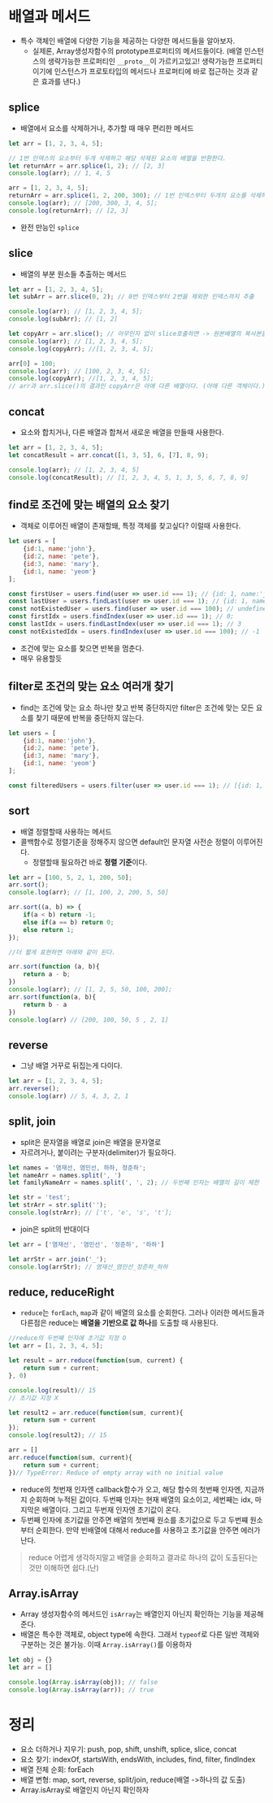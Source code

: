 # 배열과 메서드
- 특수 객체인 배열에 다양한 기능을 제공하는 다양한 메서드들을 알아보자.
    - 실제론, Array생성자함수의 prototype프로퍼티의 메서드들이다. (배열 인스턴스의 생략가능한 프로퍼티인 `__proto__`이 가르키고있고! 생략가능한 프로퍼티이기에 인스턴스가 프로토타입의 메서드나 프로퍼티에 바로 접근하는 것과 같은 효과를 낸다.)

## splice
- 배열에서 요소를 삭제하거나, 추가할 때 매우 편리한 메서드 

```javascript
let arr = [1, 2, 3, 4, 5];

// 1번 인덱스의 요소부터 두개 삭제하고 해당 삭제된 요소의 배열을 반환한다.
let returnArr = arr.splice(1, 2); // [2, 3]
console.log(arr); // 1, 4, 5

arr = [1, 2, 3, 4, 5];
returnArr = arr.splice(1, 2, 200, 300); // 1번 인덱스부터 두개의 요소를 삭제하고 200, 300을 넣는다.
console.log(arr); // [200, 300, 3, 4, 5];
console.log(returnArr); // [2, 3]
```
- 완전 만능인 `splice`

## slice
- 배열의 부분 원소들 추출하는 메서드

```javascript
let arr = [1, 2, 3, 4, 5];
let subArr = arr.slice(0, 2); // 0번 인덱스부터 2번을 제외한 인덱스까지 추출

console.log(arr); // [1, 2, 3, 4, 5];
console.log(subArr); // [1, 2]

let copyArr = arr.slice(); // 아무인자 없이 slice호출하면 -> 원본배열의 복사본을 만듬(원소들만 같고 아애 다른 배열로)
console.log(arr); // [1, 2, 3, 4, 5];
console.log(copyArr); //[1, 2, 3, 4, 5];

arr[0] = 100;
console.log(arr); // [100, 2, 3, 4, 5];
console.log(copyArr); //[1, 2, 3, 4, 5];
// arr과 arr.slice()의 결과인 copyArr은 아애 다른 배열이다. (아애 다른 객체이다.)
```

## concat
- 요소와 합치거나, 다른 배열과 합쳐서 새로운 배열을 만들때 사용한다.
```javascript
let arr = [1, 2, 3, 4, 5];
let concatResult = arr.concat([1, 3, 5], 6, [7], 8, 9);

console.log(arr); // [1, 2, 3, 4, 5]
console.log(concatResult); // [1, 2, 3, 4, 5, 1, 3, 5, 6, 7, 8, 9]
```

## find로 조건에 맞는 배열의 요소 찾기
- 객체로 이루어진 배열이 존재할뙈, 특정 객체를 찾고싶다? 이럴때 사용한다.
```javascript
let users = [
    {id:1, name:'john'},
    {id:2, name: 'pete'},
    {id:3, name: 'mary'},
    {id:1, name: 'yeom'}
];

const firstUser = users.find(user => user.id === 1); // {id: 1, name:'john'}
const lastUser = users.findLast(user => user.id === 1); // {id: 1, name: 'yeom'}
const notExistedUser = users.find(user => user.id === 100); // undefined
const firstIdx = users.findIndex(user => user.id === 1); // 0;
const lastIdx = users.findLastIndex(user => user.id === 1); // 3
const notExistedIdx = users.findIndex(user => user.id === 100); // -1
```
- 조건에 맞는 요소를 찾으면 반복을 멈춘다.
- 매우 유용할듯

## filter로 조건의 맞는 요소 여러개 찾기
- find는 조건에 맞는 요소 하나만 찾고 반복 중단하지만 filter은 조건에 맞는 모든 요소를 찾기 때문에 반복을 중단하지 않는다.
```javascript
let users = [
    {id:1, name:'john'},
    {id:2, name: 'pete'},
    {id:3, name: 'mary'},
    {id:1, name: 'yeom'}
];

const filteredUsers = users.filter(user => user.id === 1); // [{id: 1, name: 'john'}, {id: 1, name: 'yeom'}]
```

## sort
- 배열 정렬할때 사용하는 메서드
- 콜백함수로 정렬기준을 정해주지 않으면 default인 문자열 사전순 정렬이 이루어진다.
    - 정렬할때 필요하건 바로 **정렬 기준**이다. 
```javascript
let arr = [100, 5, 2, 1, 200, 50];
arr.sort();
console.log(arr); // [1, 100, 2, 200, 5, 50]

arr.sort((a, b) => {
    if(a < b) return -1;
    else if(a == b) return 0;
    else return 1;
});

//더 짧게 표현하면 아래와 같이 된다.

arr.sort(function (a, b){
    return a - b;
})
console.log(arr); // [1, 2, 5, 50, 100, 200];
arr.sort(function(a, b){
    return b - a
})
console.log(arr) // [200, 100, 50, 5 , 2, 1]
```

## reverse
- 그냥 배열 거꾸로 뒤집는게 다이다. 
```javascript
let arr = [1, 2, 3, 4, 5];
arr.reverse();
console.log(arr) // 5, 4, 3, 2, 1
```

## split, join
- split은 문자열을 배열로 join은 배열을 문자열로
- 자르려거나, 붙이려는 구분자(delimiter)가 필요하다.

```javascript
let names = '염재선, 염민선, 하하, 정준하';
let nameArr = names.split(', ')
let familyNameArr = names.split(', ', 2); // 두번째 인자는 배열의 길이 제한

let str = 'test';
let strArr = str.split('');
console.log(strArr); // ['t', 'e', 's', 't']; 
```
- join은 split의 반대이다
```javascript
let arr = ['염재선', '염민선', '정준하', '하하']

let arrStr = arr.join('_');
console.log(arrStr); // 염재선_염민선_정준하_하하
```

## reduce, reduceRight
- `reduce`는 `forEach`, `map`과 같이 배열의 요소를 순회한다. 그러나 이러한 메서드들과 다른점은 reduce는 **배열을 기반으로 값 하나**를 도출할 때 사용된다.
```javascript
//reduce의 두번째 인자에 초기값 지정 O
let arr = [1, 2, 3, 4, 5];

let result = arr.reduce(function(sum, current) {
    return sum + current;
}, 0)

console.log(result)// 15
// 초기값 지정 X

let result2 = arr.reduce(function(sum, current){
    return sum + current
});
console.log(result2); // 15

arr = []
arr.reduce(function(sum, current){
    return sum + current;
})// TypeError: Reduce of empty array with no initial value
```
- reduce의 첫번재 인자엔 callback함수가 오고, 해당 함수의 첫번째 인자엔, 지금까지 순회하며 누적된 값이다. 두번째 인자는 현재 배열의 요소이고, 세번째는 idx, 마지막은 배열이다. 그리고 두번재 인자엔 초기값이 온다.
- 두번째 인자에 초기값을 안주면 배열의 첫번째 원소를 초기값으로 두고 두번쨰 원소부터 순회한다. 만약 빈배열에 대해서 reduce를 사용하고 초기값을 안주면 에러가난다.

> reduce 어렵게 생각하지말고 배열을 순회하고 결과로 하나의 값이 도출된다는 것만 이해하면 쉽다.(난)

## Array.isArray
- Array 생성자함수의 메서드인 `isArray`는 배열인지 아닌지 확인하는 기능을 제공해준다.
- 배열은 특수한 객체로, object type에 속한다. 그래서 `typeof`로 다른 일반 객체와 구분하는 것은 불가능. 이때 `Array.isArray()`를 이용하자
 
```javascript
let obj = {}
let arr = []

console.log(Array.isArray(obj)); // false
console.log(Array.isArray(arr)); // true
```

# 정리
- 요소 더하거나 지우기: push, pop, shift, unshift, splice, slice, concat
- 요소 찾기: indexOf, startsWith, endsWith, includes, find, filter, findIndex
- 배열 전체 순회: forEach
- 배열 변형: map, sort, reverse, split/join, reduce(배열 ->하나의 값 도출)
- Array.isArray로 배열인지 아닌지 확인하자
